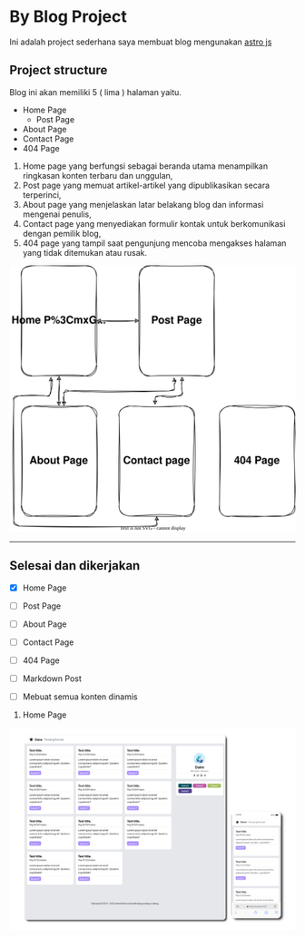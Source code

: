 # By Blog Project

Ini adalah project sederhana saya membuat blog mengunakan [astro js]("https://astro.build")

## Project structure

Blog ini akan memiliki 5 ( lima ) halaman yaitu.

- Home Page
  - Post Page
- About Page
- Contact Page
- 404 Page

1. Home page yang berfungsi sebagai beranda utama menampilkan ringkasan konten terbaru dan unggulan,
2. Post page yang memuat artikel-artikel yang dipublikasikan secara terperinci,
3. About page yang menjelaskan latar belakang blog dan informasi mengenai penulis,
4. Contact page yang menyediakan formulir kontak untuk berkomunikasi dengan pemilik blog,
5. 404 page yang tampil saat pengunjung mencoba mengakses halaman yang tidak ditemukan atau rusak.

![structure](./image-doc/structure.svg)

---

## Selesai dan dikerjakan

- [x] Home Page
- [ ] Post Page
- [ ] About Page
- [ ] Contact Page
- [ ] 404 Page
- [ ] Markdown Post
- [ ] Mebuat semua konten dinamis


1. Home Page

![home page](./image-doc/project.png)

